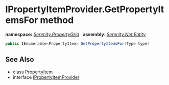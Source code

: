 # IPropertyItemProvider.GetPropertyItemsFor method
**namespace:** *[Serenity.PropertyGrid](../../README.md#serenity.propertygrid-namespace)*   **assembly**: *[Serenity.Net.Entity](../../README.md)*

```csharp
public IEnumerable<PropertyItem> GetPropertyItemsFor(Type type)
```

## See Also

* class [PropertyItem](../Serenity.Net.Core/../../Serenity.ComponentModel/PropertyItem.md)
* interface [IPropertyItemProvider](../IPropertyItemProvider.md)